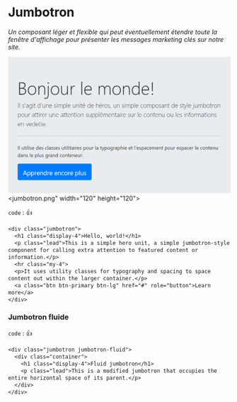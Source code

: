 # Jumbotron

_Un composant léger et flexible qui peut éventuellement étendre toute la fenêtre d'affichage pour présenter les messages marketing clés sur notre site._

![Screenshot](jumbotron.png)<jumbotron.png"  width="120" height="120">




`code` : :thumbsup:

```
<div class="jumbotron">
  <h1 class="display-4">Hello, world!</h1>
  <p class="lead">This is a simple hero unit, a simple jumbotron-style component for calling extra attention to featured content or information.</p>
  <hr class="my-4">
  <p>It uses utility classes for typography and spacing to space content out within the larger container.</p>
  <a class="btn btn-primary btn-lg" href="#" role="button">Learn more</a>
</div>
```

### Jumbotron fluide

`code` : :thumbsup:

```
<div class="jumbotron jumbotron-fluid">
  <div class="container">
    <h1 class="display-4">Fluid jumbotron</h1>
    <p class="lead">This is a modified jumbotron that occupies the entire horizontal space of its parent.</p>
  </div>
</div>
```